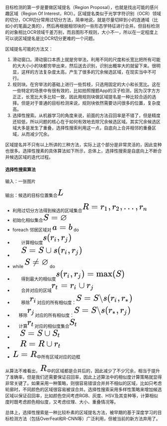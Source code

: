 目标检测的第一步是要做区域提名（Region Proposal），也就是找出可能的感兴趣区域（Region Of Interest，ROI）。区域提名类似于光学字符识别（OCR）领域的切分，OCR切分常用过切分方法，简单地说，就是尽量切碎到小的连通域（比如小的笔画之类的），然后再根据相邻块的一些形态学特征进行合并。但目标检测的对象相比OCR领域千差万别，而且图形不规则，大小不一，所以在一定程度上可以说区域提名是比OCR切分更难的一个问题。

区域提名可能的方法又：

1. 滑动窗口。滑动窗口本质上就是穷举法，利用不同的尺度和长宽比把所有可能的大大小小的块都穷举出来，然后送去识别，识别出概率大的就留下来。很明显，这样的方法复杂度太高，产生了很多的冗余候选区域，在现实当中不可行。
2. 规则块。在穷举法的基础上进行一些剪枝，只选用固定的大小和长宽比。这在一些特定的场景中有很有效的，比如拍照搜题App的汉子检测，因为汉字方方正正，长宽比大多比较一致，因此用规则块做区域提名是一种比较合适的选择。但是对于普通的目标检测来说，规则块依然需要访问很多的位置，复杂度高。
3. 选择性搜索。从机器学习的角度来说，前面的方法召回率是不错了，但是精度还较低，所以问题的核心在于如何有效地去除冗余候选区域。其实冗余候选区域大多是发生了重叠，选择性搜索利用这一点，自底向上合并相邻的重叠区域，从而减少冗余。

区域提名并不只有以上所讲的三种方法，实际上这个部分是非常灵活的，因此变种也很多。选择性搜素的具体算法如下所示，总体上，选择性搜索是自底向上不断合并候选区域的迭代过程。

<a name="540474e1"></a>
#### 选择性搜索算法

输入：一张图片

输出：候选的目标位置集合![](./img/d20caec3b48a1eef164cb4ca81ba2587.svg)

- 利用过切分方法得到候选的区域集合![](./img/975c7484697306725cae7a31c74b600e.svg)
- 初始化相似集合![](./img/59864224c9c9dbca2b0b75731df8d570.svg)
- foreach 邻居区域对 ![](./img/e62d239822831122dd571c0d362408f7.svg) do
-         计算相似度![](./img/2b42599eda73d8bbb7bbc1c9bf1c927c.svg)
-        ![](./img/11824dc03b20f7ed6387434e17ea9825.svg)
- while ![](./img/0a132d629784b9e3cb20043b794fc286.svg) do
-         得到最大的相似度![](./img/4b97daab04e7aa6832e2564b949097df.svg)
-         合并对应的区域![](./img/c30a03d105acaf955696139e270105a8.svg)
-         移除![](./img/af2593b49488f8bc44396795792c2d79.svg)对应的所有相似度：![](./img/8a91b973a534be61ba03f6aeb2d8012f.svg)
-         移除![](./img/52828ac2205727ac199b9e339bdc2a48.svg)对应的所有相似度：![](./img/a3cc39d5446af6332e864f691468fce3.svg)
-         计算![](./img/3d1dfe70cdc0d574aa6cf3e228a57166.svg)对应的相似度集合![](./img/963123d6ba15e531cac42d449320e07c.svg)
-        ![](./img/75794cc5a66a23447091d6e340bcdee3.svg)
-        ![](./img/7338c34f23cba1e85ef238dc9e490abc.svg)
- ![](./img/1a3199b1d7bcbd36755545931b72e1f3.svg)中所有区域对应的边框

从算法不难看出，![](./img/e1e1d3d40573127e9ee0480caf1283d6.svg)中的区域都是合并后的，因此减少了不少冗余，相当于提升了准确率，但是我们还需要保证召回率，因此上述算法中的相似度计算策略就显得非常关键了。如果采用一种策略，则很容易错误合并并不相似的区域，比如只考虑轮廓时，不同颜色的区域很容易被误合并。选择性搜索采用多样性策略来增加候选区域以保证召回率，比如颜色空间考虑RGB、灰度、HSV及其变种等，计算相似度时既考虑颜色相似度，又考虑纹理、大小、重叠情况等。

总体上，选择性搜索是一种比较朴素的区域提名方法，被早期的基于深度学习的目标检测方法（包括OverFeat和R-CNN等）广泛利用，但被当前的新方法弃用了。
